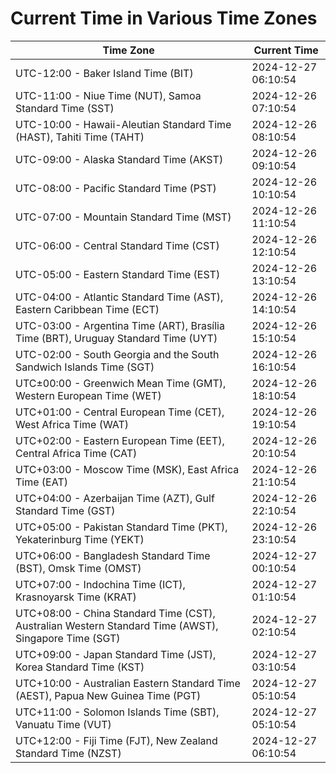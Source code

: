 # Current Time in Various Time Zones

| Time Zone | Current Time |
|-----------|--------------|
| UTC-12:00 - Baker Island Time (BIT) | 2024-12-27 06:10:54 |
| UTC-11:00 - Niue Time (NUT), Samoa Standard Time (SST) | 2024-12-26 07:10:54 |
| UTC-10:00 - Hawaii-Aleutian Standard Time (HAST), Tahiti Time (TAHT) | 2024-12-26 08:10:54 |
| UTC-09:00 - Alaska Standard Time (AKST) | 2024-12-26 09:10:54 |
| UTC-08:00 - Pacific Standard Time (PST) | 2024-12-26 10:10:54 |
| UTC-07:00 - Mountain Standard Time (MST) | 2024-12-26 11:10:54 |
| UTC-06:00 - Central Standard Time (CST) | 2024-12-26 12:10:54 |
| UTC-05:00 - Eastern Standard Time (EST) | 2024-12-26 13:10:54 |
| UTC-04:00 - Atlantic Standard Time (AST), Eastern Caribbean Time (ECT) | 2024-12-26 14:10:54 |
| UTC-03:00 - Argentina Time (ART), Brasília Time (BRT), Uruguay Standard Time (UYT) | 2024-12-26 15:10:54 |
| UTC-02:00 - South Georgia and the South Sandwich Islands Time (SGT) | 2024-12-26 16:10:54 |
| UTC±00:00 - Greenwich Mean Time (GMT), Western European Time (WET) | 2024-12-26 18:10:54 |
| UTC+01:00 - Central European Time (CET), West Africa Time (WAT) | 2024-12-26 19:10:54 |
| UTC+02:00 - Eastern European Time (EET), Central Africa Time (CAT) | 2024-12-26 20:10:54 |
| UTC+03:00 - Moscow Time (MSK), East Africa Time (EAT) | 2024-12-26 21:10:54 |
| UTC+04:00 - Azerbaijan Time (AZT), Gulf Standard Time (GST) | 2024-12-26 22:10:54 |
| UTC+05:00 - Pakistan Standard Time (PKT), Yekaterinburg Time (YEKT) | 2024-12-26 23:10:54 |
| UTC+06:00 - Bangladesh Standard Time (BST), Omsk Time (OMST) | 2024-12-27 00:10:54 |
| UTC+07:00 - Indochina Time (ICT), Krasnoyarsk Time (KRAT) | 2024-12-27 01:10:54 |
| UTC+08:00 - China Standard Time (CST), Australian Western Standard Time (AWST), Singapore Time (SGT) | 2024-12-27 02:10:54 |
| UTC+09:00 - Japan Standard Time (JST), Korea Standard Time (KST) | 2024-12-27 03:10:54 |
| UTC+10:00 - Australian Eastern Standard Time (AEST), Papua New Guinea Time (PGT) | 2024-12-27 05:10:54 |
| UTC+11:00 - Solomon Islands Time (SBT), Vanuatu Time (VUT) | 2024-12-27 05:10:54 |
| UTC+12:00 - Fiji Time (FJT), New Zealand Standard Time (NZST) | 2024-12-27 06:10:54 |
